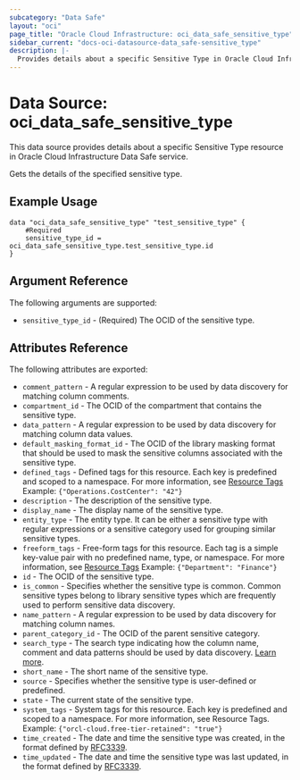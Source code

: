 ```yaml
---
subcategory: "Data Safe"
layout: "oci"
page_title: "Oracle Cloud Infrastructure: oci_data_safe_sensitive_type"
sidebar_current: "docs-oci-datasource-data_safe-sensitive_type"
description: |-
  Provides details about a specific Sensitive Type in Oracle Cloud Infrastructure Data Safe service
---
```


# Data Source: oci_data_safe_sensitive_type
This data source provides details about a specific Sensitive Type resource in Oracle Cloud Infrastructure Data Safe service.

Gets the details of the specified sensitive type.

## Example Usage

```hcl
data "oci_data_safe_sensitive_type" "test_sensitive_type" {
	#Required
	sensitive_type_id = oci_data_safe_sensitive_type.test_sensitive_type.id
}
```

## Argument Reference

The following arguments are supported:

* `sensitive_type_id` - (Required) The OCID of the sensitive type.


## Attributes Reference

The following attributes are exported:

* `comment_pattern` - A regular expression to be used by data discovery for matching column comments.
* `compartment_id` - The OCID of the compartment that contains the sensitive type.
* `data_pattern` - A regular expression to be used by data discovery for matching column data values.
* `default_masking_format_id` - The OCID of the library masking format that should be used to mask the sensitive columns associated with the sensitive type.
* `defined_tags` - Defined tags for this resource. Each key is predefined and scoped to a namespace. For more information, see [Resource Tags](https://docs.cloud.oracle.com/iaas/Content/General/Concepts/resourcetags.htm)  Example: `{"Operations.CostCenter": "42"}` 
* `description` - The description of the sensitive type.
* `display_name` - The display name of the sensitive type.
* `entity_type` - The entity type. It can be either a sensitive type with regular expressions or a sensitive category used for grouping similar sensitive types. 
* `freeform_tags` - Free-form tags for this resource. Each tag is a simple key-value pair with no predefined name, type, or namespace. For more information, see [Resource Tags](https://docs.cloud.oracle.com/iaas/Content/General/Concepts/resourcetags.htm)  Example: `{"Department": "Finance"}` 
* `id` - The OCID of the sensitive type.
* `is_common` - Specifies whether the sensitive type is common. Common sensitive types belong to  library sensitive types which are frequently used to perform sensitive data discovery. 
* `name_pattern` - A regular expression to be used by data discovery for matching column names.
* `parent_category_id` - The OCID of the parent sensitive category.
* `search_type` - The search type indicating how the column name, comment and data patterns should be used by data discovery. [Learn more](https://docs.oracle.com/en/cloud/paas/data-safe/udscs/sensitive-types.html#GUID-1D1AD98E-B93F-4FF2-80AE-CB7D8A14F6CC). 
* `short_name` - The short name of the sensitive type.
* `source` - Specifies whether the sensitive type is user-defined or predefined.
* `state` - The current state of the sensitive type.
* `system_tags` - System tags for this resource. Each key is predefined and scoped to a namespace. For more information, see Resource Tags. Example: `{"orcl-cloud.free-tier-retained": "true"}` 
* `time_created` - The date and time the sensitive type was created, in the format defined by [RFC3339](https://tools.ietf.org/html/rfc3339).
* `time_updated` - The date and time the sensitive type was last updated, in the format defined by [RFC3339](https://tools.ietf.org/html/rfc3339).

